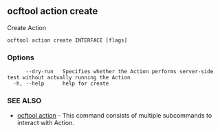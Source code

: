 ## ocftool action create

Create Action

```
ocftool action create INTERFACE [flags]
```

### Options

```
      --dry-run   Specifies whether the Action performs server-side test without actually running the Action
  -h, --help      help for create
```

### SEE ALSO

* [ocftool action](ocftool_action.md)	 - This command consists of multiple subcommands to interact with Action.

